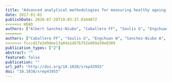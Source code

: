 ```yaml
---
title: "Advanced analytical methodologies for measuring healthy ageing and its determinants, using factor analysis and machine learning techniques: the ATHLOS project."
date: 2017-01-01
publishDate: 2020-07-28T19:03:37.034487Z
<<<<<<< HEAD
authors: ["Albert Sanchez-Niubo", "Caballero FF", "Soulis G", "Engchuan W", "Sánchez-Niubó A", "Arndt H", "Ayuso-Mateos JL", "Haro JM", "Chatterji S", "Panagiotakos DB"]
=======
authors: ["Caballero FF", "Soulis G", "Engchuan W", "Sanchez-Niubo A", "Arndt H", "Ayuso-Mateos JL", "Haro JM", "Chatterji S", "Panagiotakos DB"]
>>>>>>> fcccd1fe3d9dee13a0da1d67b752e069a50e0389
publication_types: ["2"]
abstract: ""
featured: false
publication: ""
url_pdf: "http://doi.org/10.1038/srep43955"
doi: "10.1038/srep43955"
---
```


